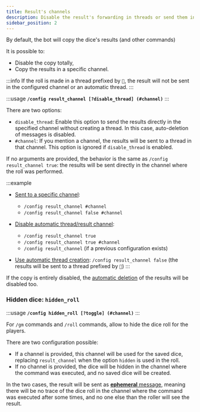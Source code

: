 ```yaml
---
title: Result's channels
description: Disable the result's forwarding in threads or send them in specific channel.
sidebar_position: 2
---
```


By default, the bot will copy the dice's results (and other commands)

It is possible to:
- Disable the copy totally,
- Copy the results in a specific channel.

:::info
If the roll is made in a thread prefixed by `🎲`, the result will not be sent in the configured channel or an automatic thread.
:::


:::usage
**`/config result_channel [?disable_thread] (#channel)`**
:::


There are two options:
- `disable_thread`: Enable this option to send the results directly in the specified channel without creating a thread. In this case, auto-deletion of messages is disabled.
- `#channel`: If you mention a channel, the results will be sent to a thread in that channel. This option is ignored if `disable_thread` is enabled.

If no arguments are provided, the behavior is the same as `/config result_channel true`: the results will be sent directly in the channel where the roll was performed.



:::example
- <u>Sent to a specific channel</u>: 
    - `/config result_channel #channel`  
    - `/config result_channel false #channel`   

- <u>Disable automatic thread/result channel</u>:
    - `/config result_channel true`
    - `/config result_channel true #channel`  
    - `/config result_channel` (if a previous configuration exists)
- <u>Use automatic thread creation</u>: `/config result_channel false` (the results will be sent to a thread prefixed by `🎲`) 
:::

If the copy is entirely disabled, the [automatic deletion](./display.md#time-before-deletion-delete_after) of the results will be disabled too.

### Hidden dice: `hidden_roll`

:::usage
**`/config hidden_roll [?toggle] (#channel)`**
:::

For `/gm` commands and `/roll` commands, allow to hide the dice roll for the players.

There are two configuration possible:
- If a channel is provided, this channel will be used for the saved dice, replacing `result_channel` when the option `hidden` is used in the roll. 
- If no channel is provided, the dice will be hidden in the channel where the command was executed, and no saved dice will be created.

In the two cases, the result will be sent as [**ephemeral** message](https://support.discord.com/hc/en-us/articles/1500000580222-Ephemeral-Messages-FAQ), meaning there will be no trace of the dice roll in the channel where the command was executed after some times, and no one else than the roller will see the result.


